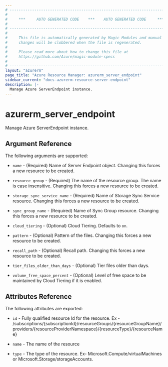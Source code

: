 ```yaml
---
# ----------------------------------------------------------------------------
#
#     ***     AUTO GENERATED CODE    ***    AUTO GENERATED CODE     ***
#
# ----------------------------------------------------------------------------
#
#     This file is automatically generated by Magic Modules and manual
#     changes will be clobbered when the file is regenerated.
#
#     Please read more about how to change this file at
#     https://github.com/Azure/magic-module-specs
#
# ----------------------------------------------------------------------------
layout: "azurerm"
page_title: "Azure Resource Manager: azurerm_server_endpoint"
sidebar_current: "docs-azurerm-resource-server-endpoint"
description: |-
  Manage Azure ServerEndpoint instance.
---
```


# azurerm_server_endpoint

Manage Azure ServerEndpoint instance.


## Argument Reference

The following arguments are supported:

* `name` - (Required) Name of Server Endpoint object. Changing this forces a new resource to be created.

* `resource_group` - (Required) The name of the resource group. The name is case insensitive. Changing this forces a new resource to be created.

* `storage_sync_service_name` - (Required) Name of Storage Sync Service resource. Changing this forces a new resource to be created.

* `sync_group_name` - (Required) Name of Sync Group resource. Changing this forces a new resource to be created.

* `cloud_tiering` - (Optional) Cloud Tiering. Defaults to `on`.

* `pattern` - (Optional) Pattern of the files. Changing this forces a new resource to be created.

* `recall_path` - (Optional) Recall path. Changing this forces a new resource to be created.

* `tier_files_older_than_days` - (Optional) Tier files older than days.

* `volume_free_space_percent` - (Optional) Level of free space to be maintained by Cloud Tiering if it is enabled.

## Attributes Reference

The following attributes are exported:

* `id` - Fully qualified resource Id for the resource. Ex - /subscriptions/{subscriptionId}/resourceGroups/{resourceGroupName}/providers/{resourceProviderNamespace}/{resourceType}/{resourceName}

* `name` - The name of the resource

* `type` - The type of the resource. Ex- Microsoft.Compute/virtualMachines or Microsoft.Storage/storageAccounts.
